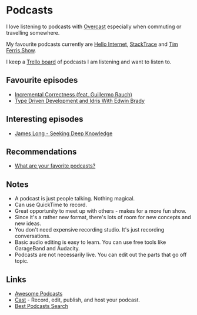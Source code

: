 # Podcasts
I love listening to podcasts with [Overcast](https://overcast.fm) especially when commuting or travelling somewhere.

My favourite podcasts currently are [Hello Internet](http://www.hellointernet.fm), [StackTrace](https://stacktracepodcast.fm/) and [Tim Ferris Show](https://overcast.fm/itunes863897795/the-tim-ferriss-show).

I keep a [Trello board](https://trello.com/b/Wtr04eGQ) of podcasts I am listening and want to listen to.

## Favourite episodes
- [Incremental Correctness (feat. Guillermo Rauch)](https://spectrum.chat/thread/e3e27c4b-2a80-4a44-a5d8-c23ab07a7b06)
- [Type Driven Development and Idris With Edwin Brady](https://corecursive.com/006-type-driven-development-and-idris-with-edwin-brady)

## Interesting episodes
- [James Long - Seeking Deep Knowledge](http://developeronfire.com/podcast/episode-329-james-long-seeking-deep-knowledge)

## Recommendations
- [What are your favorite podcasts?](https://www.indiehackers.com/forum/what-are-your-favorite-podcasts-8a45ac25ee)

## Notes
- A podcast is just people talking. Nothing magical.
- Can use QuickTime to record.
- Great opportunity to meet up with others - makes for a more fun show.
- Since it's a rather new format, there's lots of room for new concepts and new ideas.
- You don't need expensive recording studio. It's just recording conversations.
- Basic audio editing is easy to learn. You can use free tools like GarageBand and Audacity.
- Podcasts are not necessarily live. You can edit out the parts that go off topic.

## Links
- [Awesome Podcasts](https://github.com/learn-anything/podcasts#readme)
- [Cast](https://tryca.st/) - Record, edit, publish, and host your podcast.
- [Best Podcasts Search](https://bestpodcasts.com)